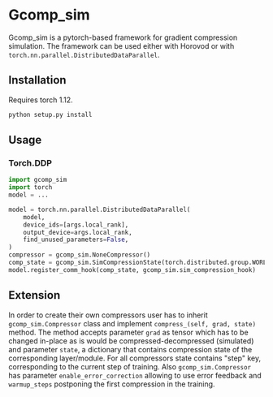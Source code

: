 # Gcomp_sim
Gcomp_sim is a pytorch-based framework for gradient compression simulation.
The framework can be used either with Horovod or with `torch.nn.parallel.DistributedDataParallel`.

## Installation
Requires torch 1.12.
``` bash
python setup.py install
```

## Usage

### Torch.DDP
```python
import gcomp_sim
import torch
model = ...

model = torch.nn.parallel.DistributedDataParallel(
    model,
    device_ids=[args.local_rank],
    output_device=args.local_rank,
    find_unused_parameters=False,
)
compressor = gcomp_sim.NoneCompressor()
comp_state = gcomp_sim.SimCompressionState(torch.distributed.group.WORLD, compressor=compressor)
model.register_comm_hook(comp_state, gcomp_sim.sim_compression_hook)
```

## Extension
In order to create their own compressors user has to inherit `gcomp_sim.Compressor` class and implement `compress_(self, grad, state)` method.
The method accepts parameter `grad` as tensor which has to be changed in-place as is would be compressed-decompressed (simulated) and parameter `state`,
a dictionary that contains compression state of the corresponding layer/module. For all compressors state contains "step" key, corresponding to the current step of training.
Also `gcomp_sim.Compressor` has parameter `enable_error_correction` allowing to use error feedback and `warmup_steps` postponing the first compression in the training.
